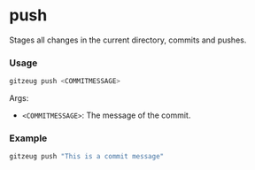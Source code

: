 # push
Stages all changes in the current directory, commits and pushes.

### Usage
```sh 
gitzeug push <COMMITMESSAGE>
```
Args:
 - `<COMMITMESSAGE>`: The message of the commit.

### Example
```sh 
gitzeug push "This is a commit message"
```
